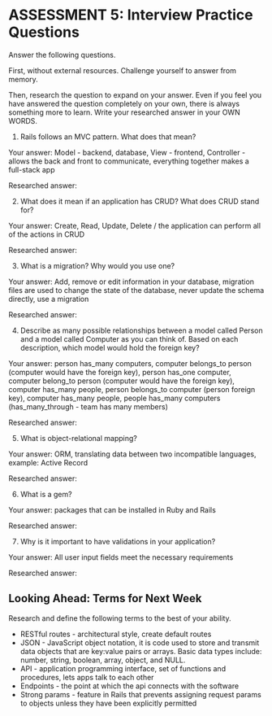 # ASSESSMENT 5: Interview Practice Questions
Answer the following questions.

First, without external resources. Challenge yourself to answer from memory.

Then, research the question to expand on your answer. Even if you feel you have answered the question completely on your own, there is always something more to learn. Write your researched answer in your OWN WORDS.

1. Rails follows an MVC pattern. What does that mean?

  Your answer: Model - backend, database, View - frontend, Controller - allows the back and front to communicate, everything together makes a full-stack app

  Researched answer:



2. What does it mean if an application has CRUD? What does CRUD stand for?

  Your answer: Create, Read, Update, Delete / the application can perform all of the actions in CRUD

  Researched answer:



3. What is a migration? Why would you use one?

  Your answer: Add, remove or edit information in your database, migration files are used to change the state of the database, never update the schema directly, use a migration

  Researched answer:



4. Describe as many possible relationships between a model called Person and a model called Computer as you can think of. Based on each description, which model would hold the foreign key?

  Your answer: person has_many computers, computer belongs_to person (computer would have the foreign key), person has_one computer, computer belong_to person (computer would have the foreign key), computer has_many people, person belongs_to computer (person foreign key), computer has_many people, people has_many computers (has_many_through - team has many members)

  Researched answer:



5. What is object-relational mapping?

  Your answer: ORM, translating data between two incompatible languages, example: Active Record

  Researched answer:



6. What is a gem?

  Your answer: packages that can be installed in Ruby and Rails

  Researched answer:



7. Why is it important to have validations in your application?

  Your answer: All user input fields meet the necessary requirements

  Researched answer:



## Looking Ahead: Terms for Next Week

Research and define the following terms to the best of your ability.
- RESTful routes - architectural style, create default routes
- JSON - JavaScript object notation, it is code used to store and transmit data objects that are key:value pairs or arrays. Basic data types include: number, string, boolean, array, object, and NULL.
- API - application programming interface, set of functions and procedures, lets apps talk to each other
- Endpoints - the point at which the api connects with the software
- Strong params - feature in Rails that prevents assigning request params to objects unless they have been explicitly permitted 
